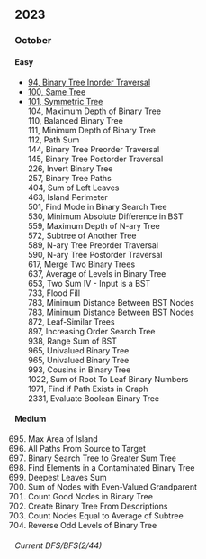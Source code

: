 ## 2023
### October
#### Easy
- [94, Binary Tree Inorder Traversal](https://sour-othnielia-55f.notion.site/94-Binary-Tree-Inorder-Traversal-e6ce6f7a9cea40ea8948d1581d2ca717)  
- [100, Same Tree](https://sour-othnielia-55f.notion.site/100-Same-Tree-72e17656c1df46639d234e781d090004)  
- [101, Symmetric Tree](https://sour-othnielia-55f.notion.site/101-Symmetric-Tree-e38288a81ff448acb2c9a5c719afb01e)  
104, Maximum Depth of Binary Tree  
110, Balanced Binary Tree  
111, Minimum Depth of Binary Tree  
112, Path Sum  
144, Binary Tree Preorder Traversal  
145, Binary Tree Postorder Traversal  
226, Invert Binary Tree  
257, Binary Tree Paths  
404, Sum of Left Leaves  
463, Island Perimeter  
501, Find Mode in Binary Search Tree  
530, Minimum Absolute Difference in BST  
559, Maximum Depth of N-ary Tree  
572, Subtree of Another Tree  
589, N-ary Tree Preorder Traversal  
590, N-ary Tree Postorder Traversal  
617, Merge Two Binary Trees  
637, Average of Levels in Binary Tree  
653, Two Sum IV - Input is a BST  
733, Flood Fill  
783, Minimum Distance Between BST Nodes  
783, Minimum Distance Between BST Nodes  
872, Leaf-Similar Trees  
897, Increasing Order Search Tree  
938, Range Sum of BST  
965, Univalued Binary Tree  
965, Univalued Binary Tree  
993, Cousins in Binary Tree  
1022, Sum of Root To Leaf Binary Numbers  
1971, Find if Path Exists in Graph  
2331, Evaluate Boolean Binary Tree  

#### Medium
695. Max Area of Island  
797. All Paths From Source to Target  
1038. Binary Search Tree to Greater Sum Tree  
1261. Find Elements in a Contaminated Binary Tree  
1302. Deepest Leaves Sum  
1315. Sum of Nodes with Even-Valued Grandparent  
1448. Count Good Nodes in Binary Tree  
2196. Create Binary Tree From Descriptions  
2265. Count Nodes Equal to Average of Subtree  
2415. Reverse Odd Levels of Binary Tree  

###### Current DFS/BFS(2/44)
